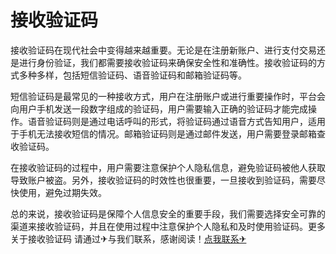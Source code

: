 # 接收验证码

接收验证码在现代社会中变得越来越重要。无论是在注册新账户、进行支付交易还是进行身份验证，我们都需要接收验证码来确保安全性和准确性。接收验证码的方式多种多样，包括短信验证码、语音验证码和邮箱验证码等。

短信验证码是最常见的一种接收方式，用户在注册账户或进行重要操作时，平台会向用户手机发送一段数字组成的验证码，用户需要输入正确的验证码才能完成操作。语音验证码则是通过电话呼叫的形式，将验证码通过语音方式告知用户，适用于手机无法接收短信的情况。邮箱验证码则是通过邮件发送，用户需要登录邮箱查收验证码。

在接收验证码的过程中，用户需要注意保护个人隐私信息，避免验证码被他人获取导致账户被盗。另外，接收验证码的时效性也很重要，一旦接收到验证码，需要尽快使用，避免过期失效。

总的来说，接收验证码是保障个人信息安全的重要手段，我们需要选择安全可靠的渠道来接收验证码，并且在使用过程中注意保护个人隐私和及时使用验证码。更多关于接收验证码 请通过✈与我们联系，感谢阅读！[点我联系✈](https://app.G208.com)